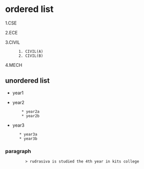 # ordered list
 1.CSE
 
 2.ECE
 
 3.CIVIL
  
          1. CIVIL(A)
          2. CIVIL(B)
   
4.MECH
    
    
 ## unordered list
 
 - year1
 - year2
 
           * year2a
           * year2b
         
    
 - year3
 
          * year3a
          * year3b
          
### paragraph 
    
             > rudrasiva is studied the 4th year in kits college 
        
   
